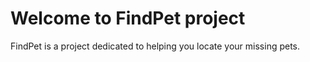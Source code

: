 # Welcome to FindPet project

FindPet is a project dedicated to helping you locate your missing pets.
